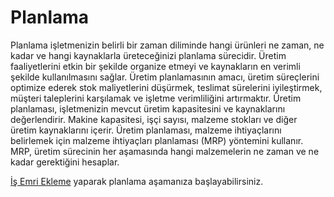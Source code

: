 
# Planlama

Planlama işletmenizin belirli bir zaman diliminde hangi ürünleri ne zaman, ne kadar ve hangi kaynaklarla üreteceğinizi planlama sürecidir. 
Üretim faaliyetlerini etkin bir şekilde organize etmeyi ve kaynakların en verimli şekilde kullanılmasını sağlar.
Üretim planlamasının amacı, üretim süreçlerini optimize ederek stok maliyetlerini düşürmek, teslimat sürelerini iyileştirmek, müşteri taleplerini karşılamak ve işletme verimliliğini artırmaktır.
Üretim planlaması, işletmenizin mevcut üretim kapasitesini ve kaynaklarını değerlendirir. 
Makine kapasitesi, işçi sayısı, malzeme stokları ve diğer üretim kaynaklarını içerir.
Üretim planlaması, malzeme ihtiyaçlarını belirlemek için malzeme ihtiyaçları planlaması (MRP) yöntemini kullanır. 
MRP, üretim sürecinin her aşamasında hangi malzemelerin ne zaman ve ne kadar gerektiğini hesaplar.

[İş Emri Ekleme](../Uretim/YeniIsEmri.md) yaparak planlama aşamanıza başlayabilirsiniz. 

